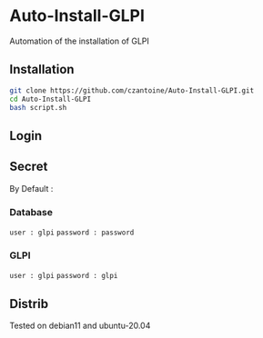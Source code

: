 # Auto-Install-GLPI

Automation of the installation of GLPI

## Installation

```sh
git clone https://github.com/czantoine/Auto-Install-GLPI.git
cd Auto-Install-GLPI
bash script.sh
```

## Login

## Secret

By Default :

### Database 

```user : glpi```
```password : password```

### GLPI

```user : glpi```
```password : glpi```

## Distrib

Tested on debian11 and ubuntu-20.04